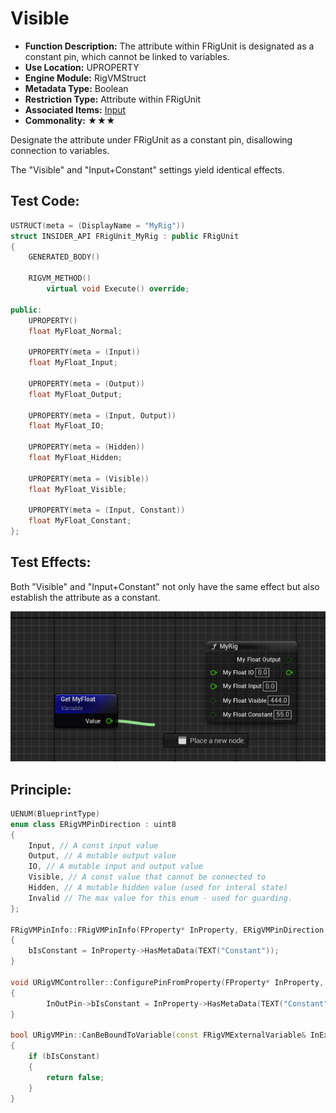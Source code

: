 # Visible

- **Function Description:** The attribute within FRigUnit is designated as a constant pin, which cannot be linked to variables.
- **Use Location:** UPROPERTY
- **Engine Module:** RigVMStruct
- **Metadata Type:** Boolean
- **Restriction Type:** Attribute within FRigUnit
- **Associated Items:** [Input](../Input/Input.md)
- **Commonality:** ★★★

Designate the attribute under FRigUnit as a constant pin, disallowing connection to variables.

The "Visible" and "Input+Constant" settings yield identical effects.

## Test Code:

```cpp
USTRUCT(meta = (DisplayName = "MyRig"))
struct INSIDER_API FRigUnit_MyRig : public FRigUnit
{
	GENERATED_BODY()

	RIGVM_METHOD()
		virtual void Execute() override;

public:
	UPROPERTY()
	float MyFloat_Normal;

	UPROPERTY(meta = (Input))
	float MyFloat_Input;

	UPROPERTY(meta = (Output))
	float MyFloat_Output;

	UPROPERTY(meta = (Input, Output))
	float MyFloat_IO;

	UPROPERTY(meta = (Hidden))
	float MyFloat_Hidden;

	UPROPERTY(meta = (Visible))
	float MyFloat_Visible;

	UPROPERTY(meta = (Input, Constant))
	float MyFloat_Constant;
};
```

## Test Effects:

Both "Visible" and "Input+Constant" not only have the same effect but also establish the attribute as a constant.

![Untitled](Untitled.png)

## Principle:

```cpp
UENUM(BlueprintType)
enum class ERigVMPinDirection : uint8
{
	Input, // A const input value
	Output, // A mutable output value
	IO, // A mutable input and output value
	Visible, // A const value that cannot be connected to
	Hidden, // A mutable hidden value (used for interal state)
	Invalid // The max value for this enum - used for guarding.
};

FRigVMPinInfo::FRigVMPinInfo(FProperty* InProperty, ERigVMPinDirection InDirection, int32 InParentIndex, const uint8* InDefaultValueMemory)
{
	bIsConstant = InProperty->HasMetaData(TEXT("Constant"));
}

void URigVMController::ConfigurePinFromProperty(FProperty* InProperty, URigVMPin* InOutPin, ERigVMPinDirection InPinDirection) const
{
		InOutPin->bIsConstant = InProperty->HasMetaData(TEXT("Constant"));
}

bool URigVMPin::CanBeBoundToVariable(const FRigVMExternalVariable& InExternalVariable, const FString& InSegmentPath) const
{
	if (bIsConstant)
	{
		return false;
	}
}
```